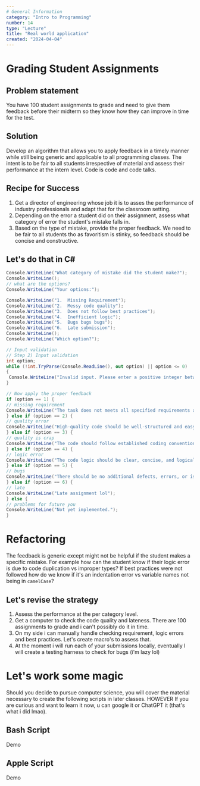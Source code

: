 ```yaml
---
# General Information
category: "Intro to Programming"
number: 14
type: "Lecture"
title: "Real world application"
created: "2024-04-04"
---
```


# Grading Student Assignments

## Problem statement

You have 100 student assignments to grade and need to give them feedback before their midterm so they know how they can improve in time for the test.

## Solution

Develop an algorithm that allows you to apply feedback in a timely manner while still being generic and applicable to all programming classes. The intent is to be fair to all students irrespective of material and assess their performance at the intern level. Code is code and code talks.

## Recipe for Success

1. Get a director of engineering whose job it is to asses the performance of industry professionals and adapt that for the classroom setting.
2. Depending on the error a student did on their assignment, assess what category of error the student's mistake falls in.
3. Based on the type of mistake, provide the proper feedback. We need to be fair to all students tho as favoritism is stinky, so feedback should be concise and constructive.

## Let's do that in C#

```cs
Console.WriteLine("What category of mistake did the student make?");
Console.WriteLine();
// what are the options?
Console.WriteLine("Your options:");

Console.WriteLine("1.  Missing Requirement");
Console.WriteLine("2.  Messy code quality");
Console.WriteLine("3.  Does not follow best practices");
Console.WriteLine("4.  Inefficient logic");
Console.WriteLine("5.  Bugs bugs bugs");
Console.WriteLine("6.  Late submission");
Console.WriteLine();
Console.WriteLine("Which option?");

// Input validation
// Step 2) Input validation
int option;
while (!int.TryParse(Console.ReadLine(), out option) || option <= 0)
{
 Console.WriteLine("Invalid input. Please enter a positive integer between 1 and 6.");
}

// Now apply the proper feedback
if (option == 1) {
// missing requirement
Console.WriteLine("The task does not meets all specified requirements as outlined in the given instructions.");
} else if (option == 2) {
// quality error
Console.WriteLine("High-quality code should be well-structured and easy to understand.");
} else if (option == 3) {
// quality is crap
Console.WriteLine("The code should follow established coding conventions and standards, promoting scalability, reliability, and maintainability over time.");
} else if (option == 4) {
// logic error
Console.WriteLine("The code logic should be clear, concise, and logically sound to ensure proper functioning with minimal complexity.");
} else if (option == 5) {
// bugs
Console.WriteLine("There should be no additional defects, errors, or issues present in the code.");
} else if (option == 6) {
// late
Console.WriteLine("Late assignment lol");
} else {
// problems for future you
Console.WriteLine("Not yet implemented.");
}
```

# Refactoring

The feedback is generic except might not be helpful if the student makes a specific mistake. For example how can the student know if their logic error is due to code duplication vs improper types? If best practices were not followed how do we know if it's an indentation error vs variable names not being in `camelCase`?

## Let's revise the strategy

1. Assess the performance at the per category level.
2. Get a computer to check the code quality and lateness. There are 100 assignments to grade and i can't possibly do it in time.
3. On my side i can manually handle checking requirement, logic errors and best practices. Let's create macro's to assess that.
4. At the moment i will run each of your submissions locally, eventually I will create a testing harness to check for bugs (i'm lazy lol)

# Let's work some magic

Should you decide to pursue computer science, you will cover the material necessary to create the following scripts in later classes. HOWEVER If you are curious and want to learn it now, u can google it or ChatGPT it (that's what i did lmao).

## Bash Script

Demo

## Apple Script

Demo
